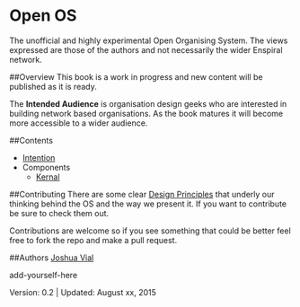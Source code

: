 # Open OS
The unofficial and highly experimental Open Organising System. The views expressed are those of the authors and not necessarily the wider Enspiral network.

##Overview 
This book is a work in progress and new content will be published as it is ready.

The **Intended Audience** is organisation design geeks who are interested in building network based organisations. As the book matures it will become more accessible to a wider audience.

##Contents

* [Intention](./intention.md)
* Components
  * [Kernal](./components/kernal.md)

##Contributing
There are some clear [Design Principles](./design-principles.md) that underly our thinking behind the OS and the way we present it. If you want to contribute be sure to check them out.

Contributions are welcome so if you see something that could be better feel free to fork the repo and make a pull request.

##Authors
[Joshua Vial](http://joshuavial.com)

add-yourself-here

Version: 0.2 | Updated: August xx, 2015